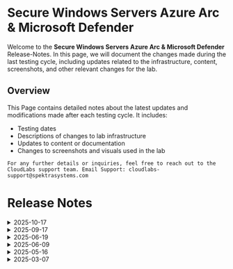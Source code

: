 # Secure Windows Servers Azure Arc & Microsoft Defender

Welcome to the **Secure Windows Servers Azure Arc & Microsoft Defender** Release-Notes. In this page, we will document the changes made during the last testing cycle, including updates related to the infrastructure, content, screenshots, and other relevant changes for the lab.

## Overview

This Page contains detailed notes about the latest updates and modifications made after each testing cycle. It includes:

- Testing dates
- Descriptions of changes to lab infrastructure
- Updates to content or documentation
- Changes to screenshots and visuals used in the lab

`For any further details or inquiries, feel free to reach out to the CloudLabs support team. Email Support: cloudlabs-support@spektrasystems.com`

# Release Notes

<details>
  <summary>2025-10-17</summary>

## Release Date: 2025-09-17

Internal testing is currently in progress, and the final pointers will be shared once it is completed.
---
</details>

<details>
  <summary>2025-09-17</summary>

## Release Date: 2025-09-17

### Summary of Changes

Minor updates, including clearer UI screenshots and refined instructions for improved clarity and accuracy.   

### Infrastructure Changes

N/A

### Content Changes

N/A

### Screenshot Updates

- **Minor updates**: 

    - **Updated UI Screenshots**: Replaced screenshots to match the latest user interface.
    - **Instruction Refinements**: Fixed rendering issues and added clear instructions.
      
### Testing Notes

- **Testing Date**: 2025-09-17

### Testing Scope 

- Performed end to end lab testing, and all validations were successful. Updated lab guide for better clarity.

---
</details>

<details>
  <summary>2025-06-19</summary>

### [Release Date: 2025-06-19]

- **Change**: Minor UI updates to enhance user experience.
- **Testing Date**: 2025-06-19
- **Notes**: NA

## Infrastructure Changes

NA

## Content Changes

NA


## Screenshot Updates

- **Minor Updates**:

  - Updated screenshots reflecting minor UI changes.  
  - Added necessary notes to prevent confusion and corrected alignment issues.
 
## Testing Notes

- **Testing Date**: 2025-06-19
- **Issues Found**: NA
- 
---

For any further details or inquiries, feel free to reach out to the MS-Innovation development team.

---
</details>

<details>
  <summary>2025-06-09</summary>

### [Release Date: 2025-06-09]

- **Change**: Minor UI updates to enhance user experience).
- **Testing Date**: 2025-06-09
- **Notes**: NA

## Infrastructure Changes

- **Change**: Updated the Lab UI and screenshots for improved understanding of the lab environment.



## Content Changes

NA


## Screenshot Updates

- **Change**: Updated the screenshot for Lab UI.
- **Details**: New screenshot reflects the changes in the user interface after the recent UI update.

## Testing Notes

- **Testing Date**: 2025-06-09
- **Tested Features**: Azure Arc, Microsoft Defender for Cloud, and Microsoft Sentinel.
- **Issues Found**: NA
- 
---

For any further details or inquiries, feel free to reach out to the MS-Innovation development team.

---
</details>

<details>
  <summary>2025-05-16</summary>

## Infrastructure Changes

NA

## Content Changes

- **Change**: Minor UI Changes and instructions updated.

## Screenshot Updates

- **Change**: Screenshots are upto date.

## Testing Notes

- **Testing Date**: 2025-05-02

---
</details>
<details>
  <summary>2025-03-07</summary>
### 7 March 2025

- Major Updates

    - Removed **Exercise: 04, 07 and 08** based on sumit's suggestion as it required Global Admin privileges.

- Minor Updates

    - Enhanced lab guide instructions to improve clarity and usability for participants.  
    - Updated screenshots across the lab guide to reflect the latest UI changes.
</details>
